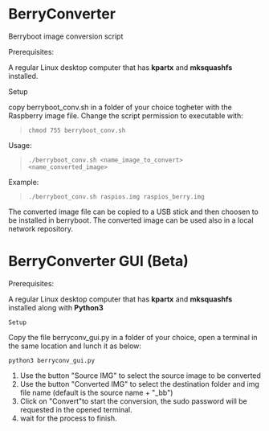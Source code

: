 # BerryConverter

Berryboot image conversion script

Prerequisites:

A regular Linux desktop computer that has **kpartx** and **mksquashfs** installed.

Setup

copy berryboot_conv.sh in a folder of your choice togheter with the Raspberry image file.
Change the script permission to executable with:

>`chmod 755 berryboot_conv.sh`

Usage:

>`./berryboot_conv.sh <name_image_to_convert> <name_converted_image>`

Example:

> `./berryboot_conv.sh raspios.img raspios_berry.img`
  
The converted image file can be copied to a USB stick and then choosen to be installed in berryboot.
The converted image can be used also in a local network repository.

# BerryConverter GUI  (Beta)

Prerequisites:

A regular Linux desktop computer that has **kpartx** and **mksquashfs** installed along with **Python3**


`Setup`

Copy the file berryconv_gui.py in a folder of your choice, open a terminal in the same location and lunch it as below:

`python3 berryconv_gui.py`

1. Use the button "Source IMG" to select the source image to be converted
2. Use the button "Converted IMG" to select the destination folder and img file name (default is the source name + "_bb")
3. Click on "Convert"to start the conversion, the sudo password will be requested in the opened terminal.
4. wait for the process to finish.






